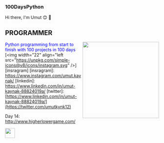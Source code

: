 ### 100DaysPython
Hi there, I'm Umut :blush: 💪
## PROGRAMMER 

<img src="https://media.giphy.com/media/v1.Y2lkPTc5MGI3NjExNTk1ZjkzYTFjN2ExNWUwNDc2YjQ1Y2IyZTU0ODQzMTc0YjE1MmQ3MCZjdD1n/2IudUHdI075HL02Pkk/giphy.gif"  align="right"  widht="400" height="250">

<font color="blue"> Python programming from start to finish with 100 projects in 100 days  </font>
[<img  width="22" align="left src="https://unpkg.com/simple-icons@v8/icons/instagram.svg" />][insragram]
[insragram]: https://www.instagram.com/umut.kaynak/
[linkedin]: https://www.linkedin.com/in/umut-kaynak-88824019a/
[twitter]: [https://www.linkedin.com/in/umut-kaynak-88824019a/](https://twitter.com/umutkynk12)



Day 14: http://www.higherlowergame.com/


<img height="32" width="32" src="https://unpkg.com/simple-icons@v8/icons/[ICON SLUG].svg" />
